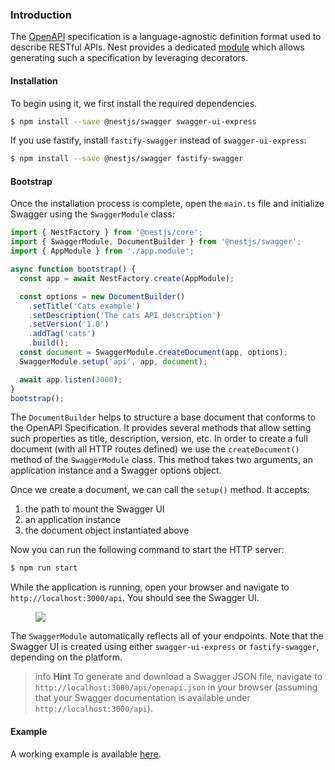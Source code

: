 ### Introduction

The [OpenAPI](https://swagger.io/specification/) specification is a language-agnostic definition format used to describe RESTful APIs. Nest provides a dedicated [module](https://github.com/nestjs/swagger) which allows generating such a specification by leveraging decorators.

#### Installation

To begin using it, we first install the required dependencies.

```bash
$ npm install --save @nestjs/swagger swagger-ui-express
```

If you use fastify, install `fastify-swagger` instead of `swagger-ui-express`:

```bash
$ npm install --save @nestjs/swagger fastify-swagger
```

#### Bootstrap

Once the installation process is complete, open the `main.ts` file and initialize Swagger using the `SwaggerModule` class:

```typescript
import { NestFactory } from '@nestjs/core';
import { SwaggerModule, DocumentBuilder } from '@nestjs/swagger';
import { AppModule } from './app.module';

async function bootstrap() {
  const app = await NestFactory.create(AppModule);

  const options = new DocumentBuilder()
    .setTitle('Cats example')
    .setDescription('The cats API description')
    .setVersion('1.0')
    .addTag('cats')
    .build();
  const document = SwaggerModule.createDocument(app, options);
  SwaggerModule.setup('api', app, document);

  await app.listen(3000);
}
bootstrap();
```

The `DocumentBuilder` helps to structure a base document that conforms to the OpenAPI Specification. It provides several methods that allow setting such properties as title, description, version, etc. In order to create a full document (with all HTTP routes defined) we use the `createDocument()` method of the `SwaggerModule` class. This method takes two arguments, an application instance and a Swagger options object.

Once we create a document, we can call the `setup()` method. It accepts:

1. the path to mount the Swagger UI
2. an application instance
3. the document object instantiated above

Now you can run the following command to start the HTTP server:

```bash
$ npm run start
```

While the application is running, open your browser and navigate to `http://localhost:3000/api`. You should see the Swagger UI.

<figure><img src="/assets/swagger1.png" /></figure>

The `SwaggerModule` automatically reflects all of your endpoints. Note that the Swagger UI is created using either `swagger-ui-express` or `fastify-swagger`, depending on the platform.

> info **Hint** To generate and download a Swagger JSON file, navigate to `http://localhost:3000/api/openapi.json` in your browser (assuming that your Swagger documentation is available under `http://localhost:3000/api`).

#### Example

A working example is available [here](https://github.com/nestjs/nest/tree/master/sample/11-swagger).
